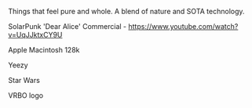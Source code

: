 Things that feel pure and whole. A blend of nature and SOTA technology.

SolarPunk 'Dear Alice' Commercial
    - https://www.youtube.com/watch?v=UqJJktxCY9U

Apple Macintosh 128k

Yeezy

Star Wars

VRBO logo